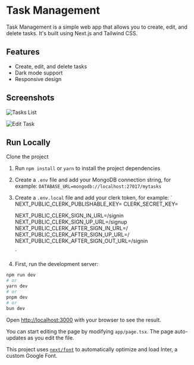 # Task Management

Task Management is a simple web app that allows you to create, edit, and delete tasks. It's built using Next.js and Tailwind CSS.

## Features

- Create, edit, and delete tasks
- Dark mode support
- Responsive design

## Screenshots

![Tasks List](https://user-images.githubusercontent.com/11993528/163480659-7fb21942-521b-4883-8a0b-338d41afb86e.png)

![Edit Task](https://user-images.githubusercontent.com/11993528/163480664-188c1511-4364-4189-a25b-9d270a923c78.png)

## Run Locally

Clone the project


1. Run `npm install` or `yarn` to install the project dependencies
2. Create a `.env` file and add your MongoDB connection string, for example: `DATABASE_URL=mongodb://localhost:27017/mytasks`
3. Create a `.env.local` file and add your clerk token, for example: 
    `
    NEXT_PUBLIC_CLERK_PUBLISHABLE_KEY=<public Key>
    CLERK_SECRET_KEY=<secret key>

    NEXT_PUBLIC_CLERK_SIGN_IN_URL=/signin
    NEXT_PUBLIC_CLERK_SIGN_UP_URL=/signup
    NEXT_PUBLIC_CLERK_AFTER_SIGN_IN_URL=/
    NEXT_PUBLIC_CLERK_AFTER_SIGN_UP_URL=/
    NEXT_PUBLIC_CLERK_AFTER_SIGN_OUT_URL=/signin

    `
4. First, run the development server:

```bash
npm run dev
# or
yarn dev
# or
pnpm dev
# or
bun dev
```

Open [http://localhost:3000](http://localhost:3000) with your browser to see the result.

You can start editing the page by modifying `app/page.tsx`. The page auto-updates as you edit the file.

This project uses [`next/font`](https://nextjs.org/docs/basic-features/font-optimization) to automatically optimize and load Inter, a custom Google Font.

